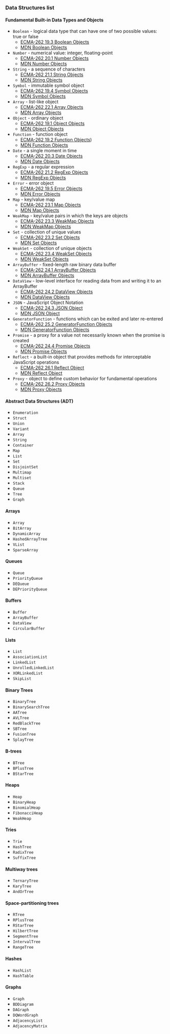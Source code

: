 ### Data Structures list

#### Fundamental Built-in Data Types and Objects
 * `Boolean` - logical data type that can have one of two possible values: true or false
    * [ECMA-262 19.3 Boolean Objects](http://people.mozilla.org/~jorendorff/es6-draft.html#sec-boolean-objects)
    * [MDN Boolean Objects](https://developer.mozilla.org/en-US/docs/Web/JavaScript/Reference/Global_Objects/Boolean)
 * `Number` - numerical value: integer, floating-point
    * [ECMA-262 20.1 Number Objects](http://people.mozilla.org/~jorendorff/es6-draft.html#sec-number-objects)
    * [MDN Number Objects](https://developer.mozilla.org/en-US/docs/Web/JavaScript/Reference/Global_Objects/Number)
 * `String` - a sequence of characters
    * [ECMA-262 21.1 String Objects](http://people.mozilla.org/~jorendorff/es6-draft.html#sec-string-objects)
    * [MDN String Objects](https://developer.mozilla.org/en-US/docs/Web/JavaScript/Reference/Global_Objects/String)
 * `Symbol` - immutable symbol object
    * [ECMA-262 19.4 Symbol Objects](http://people.mozilla.org/~jorendorff/es6-draft.html#sec-symbol-objects)
    * [MDN Symbol Objects](https://developer.mozilla.org/en-US/docs/Web/JavaScript/Reference/Global_Objects/Symbol)
 * `Array` - list-like object
    * [ECMA-262 22.1 Array Objects](http://people.mozilla.org/~jorendorff/es6-draft.html#sec-array-objects)
    * [MDN Array Objects](https://developer.mozilla.org/en-US/docs/Web/JavaScript/Reference/Global_Objects/Array)
 * `Object` - ordinary object
    * [ECMA-262 19.1 Object Objects](http://people.mozilla.org/~jorendorff/es6-draft.html#sec-object-objects)
    * [MDN Object Objects](https://developer.mozilla.org/en-US/docs/Web/JavaScript/Reference/Global_Objects/Object)
 * `Function` - function object
    * [ECMA-262 19.2 Function Objects](http://people.mozilla.org/~jorendorff/es6-draft.html#sec-function-objects))
    * [MDN Function Objects](https://developer.mozilla.org/en-US/docs/Web/JavaScript/Reference/Global_Objects/Function)
 * `Date` - a single moment in time
    * [ECMA-262 20.3 Date Objects](http://people.mozilla.org/~jorendorff/es6-draft.html#sec-date-objects)
    * [MDN Date Objects](https://developer.mozilla.org/en-US/docs/Web/JavaScript/Reference/Global_Objects/Date)
 * `RegExp` - a regular expression
    * [ECMA-262 21.2 RegExp Objects](http://people.mozilla.org/~jorendorff/es6-draft.html#sec-regexp-regular-expression-objects)
    * [MDN RegExp Objects](https://developer.mozilla.org/en-US/docs/Web/JavaScript/Reference/Global_Objects/RegExp)
 * `Error` - error object
    * [ECMA-262 19.5 Error Objects](http://people.mozilla.org/~jorendorff/es6-draft.html#sec-error-objects)
    * [MDN Error Objects](https://developer.mozilla.org/en-US/docs/Web/JavaScript/Reference/Global_Objects/Error)
 * `Map` - key/value map
    * [ECMA-262 23.1 Map Objects](http://people.mozilla.org/~jorendorff/es6-draft.html#sec-map-objects)
    * [MDN Map Objects](https://developer.mozilla.org/en-US/docs/Web/JavaScript/Reference/Global_Objects/Map)
 * `WeakMap` - key/value pairs in which the keys are objects
    * [ECMA-262 23.3 WeakMap Objects](http://people.mozilla.org/~jorendorff/es6-draft.html#sec-weakmap-objects)
    * [MDN WeakMap Objects](https://developer.mozilla.org/en-US/docs/Web/JavaScript/Reference/Global_Objects/WeakMap)
 * `Set` - collection of unique values
    * [ECMA-262 23.2 Set Objects](http://people.mozilla.org/~jorendorff/es6-draft.html#sec-set-objects)
    * [MDN Set Objects](https://developer.mozilla.org/en-US/docs/Web/JavaScript/Reference/Global_Objects/Set)
 * `WeakSet` - collection of unique objects
    * [ECMA-262 23.4 WeakSet Objects](http://people.mozilla.org/~jorendorff/es6-draft.html#sec-weakset-objects)
    * [MDN WeakSet Objects](https://developer.mozilla.org/en-US/docs/Web/JavaScript/Reference/Global_Objects/WeakSet)
 * `ArrayBuffer` - fixed-length raw binary data buffer
    * [ECMA-262 24.1 ArrayBuffer Objects](http://people.mozilla.org/~jorendorff/es6-draft.html#sec-arraybuffer-objects)
    * [MDN ArrayBuffer Objects](https://developer.mozilla.org/en-US/docs/Web/JavaScript/Reference/Global_Objects/ArrayBuffer)
 * `DataView` - low-level interface for reading data from and writing it to an ArrayBuffer
    * [ECMA-262 24.2 DataView Objects](http://people.mozilla.org/~jorendorff/es6-draft.html#sec-dataview-objects)
    * [MDN DataView Objects](https://developer.mozilla.org/en-US/docs/Web/JavaScript/Reference/Global_Objects/DataView)
 * `JSON` - JavaScript Object Notation
    * [ECMA-262 24.3 JSON Object](http://people.mozilla.org/~jorendorff/es6-draft.html#sec-json-object)
    * [MDN JSON Object](https://developer.mozilla.org/en-US/docs/Web/JavaScript/Reference/Global_Objects/JSON)
 * `GeneratorFunction` - functions which can be exited and later re-entered
    * [ECMA-262 25.2 GeneratorFunction Objects](http://people.mozilla.org/~jorendorff/es6-draft.html#sec-generatorfunction-objects)
    * [MDN GeneratorFunction Objects](https://developer.mozilla.org/en-US/docs/Web/JavaScript/Reference/Global_Objects/GeneratorFunction)
 * `Promise` - a proxy for a value not necessarily known when the promise is created
    * [ECMA-262 24.4 Promise Objects](http://people.mozilla.org/~jorendorff/es6-draft.html#sec-promise-objects)
    * [MDN Promise Objects](https://developer.mozilla.org/en-US/docs/Web/JavaScript/Reference/Global_Objects/Promise)
 * `Reflect` - a built-in object that provides methods for interceptable JavaScript operations
    * [ECMA-262 26.1 Reflect Object](http://people.mozilla.org/~jorendorff/es6-draft.html#sec-reflect-object)
    * [MDN Reflect Object](https://developer.mozilla.org/en-US/docs/Web/JavaScript/Reference/Global_Objects/Reflect)
 * `Proxy` - object to define custom behavior for fundamental operations
    * [ECMA-262 26.2 Proxy Objects](http://people.mozilla.org/~jorendorff/es6-draft.html#sec-proxy-objects)
    * [MDN Proxy Objects](https://developer.mozilla.org/en-US/docs/Web/JavaScript/Reference/Global_Objects/Proxy)

#### Abstract Data Structures (ADT)
 * `Enumeration`
 * `Struct`
 * `Union`
 * `Variant`
 * `Array`
 * `String`
 * `Container`
 * `Map`
 * `List`
 * `Set`
 * `DisjointSet`
 * `Multimap`
 * `Multiset`
 * `Stack`
 * `Queue`
 * `Tree`
 * `Graph`

#### Arrays
 * `Array`
 * `BitArray`
 * `DynamicArray`
 * `HashedArrayTree`
 * `VList`
 * `SparseArray`

#### Queues
 * `Queue`
 * `PriorityQueue`
 * `DEQueue`
 * `DEPriorityQueue`

#### Buffers
 * `Buffer`
 * `ArrayBuffer`
 * `DataView`
 * `CircularBuffer`

#### Lists
 * `List`
 * `AssociationList`
 * `LinkedList`
 * `UnrolledLinkedList`
 * `XORLinkedList`
 * `SkipList`

#### Binary Trees
 * `BinaryTree`
 * `BinarySearchTree`
 * `AATree`
 * `AVLTree`
 * `RedBlackTree`
 * `SBTree`
 * `FusionTree`
 * `SplayTree`

#### B-trees
 * `BTree`
 * `BPlusTree`
 * `BStarTree`

#### Heaps
 * `Heap`
 * `BinaryHeap`
 * `BinomialHeap`
 * `FibonacciHeap`
 * `WeakHeap`

#### Tries
 * `Trie`
 * `HashTree`
 * `RadixTree`
 * `SuffixTree`

#### Multiway trees
 * `TernaryTree`
 * `KaryTree`
 * `AndOrTree`

#### Space-partitioning trees
 * `RTree`
 * `RPlusTree`
 * `RStarTree`
 * `HilbertTree`
 * `SegmentTree`
 * `IntervalTree`
 * `RangeTree`

#### Hashes
 * `HashList`
 * `HashTable`

#### Graphs
 * `Graph`
 * `BDDiagram`
 * `DAGraph`
 * `DQWordGraph`
 * `AdjacencyList`
 * `AdjacencyMatrix`
